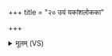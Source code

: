 +++
title = "२० उयं यकांशलोकका"

+++
<details><summary>मूलम् (VS)</summary>

उ॒यं य॒कांश॑लोक॒का ॥
</details>